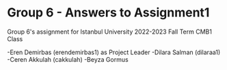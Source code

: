 # Group 6 - Answers to Assignment1 

Group 6's assignment for Istanbul University  2022-2023 Fall Term CMB1 Class

-Eren Demirbas (erendemirbas1) as Project Leader
-Dilara Salman (dilaraa1)
-Ceren Akkulah (cakkulah)
-Beyza Gormus


